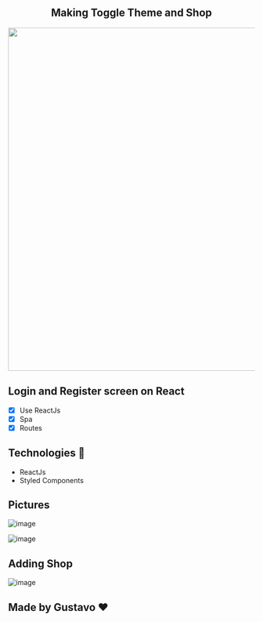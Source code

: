 ## <center>Making Toggle Theme and Shop</center>

<center> <img width="700" src="https://user-images.githubusercontent.com/63013756/84550837-1d287b00-ace2-11ea-8ebe-bbb26b99dd64.png"></img> </center>


## Login and Register screen on React
- [x] Use ReactJs
- [x] Spa
- [x] Routes

## Technologies 🚀
- ReactJs
- Styled Components

## Pictures 

![image](https://user-images.githubusercontent.com/63013756/83345855-f9cafc80-a2ed-11ea-98ad-1378f64d083e.png)

![image](https://user-images.githubusercontent.com/63013756/83346155-5e875680-a2f0-11ea-9a3c-d06f7049085e.png)

## Adding Shop

![image](https://user-images.githubusercontent.com/63013756/83361255-ca53d880-a35d-11ea-9da0-cc7c476472a8.png)


## Made by Gustavo  ❤️